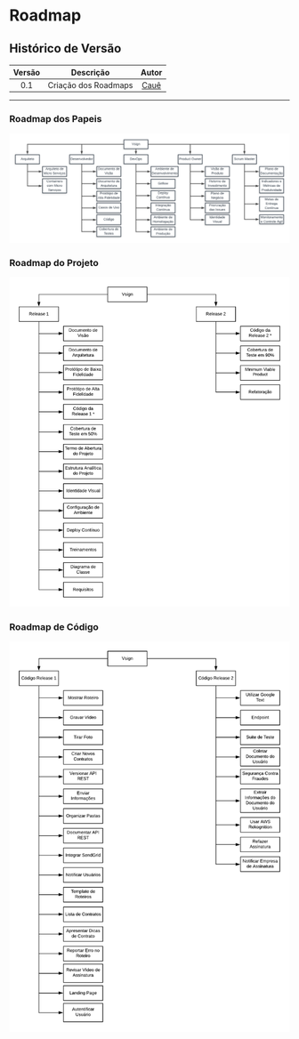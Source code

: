 # Roadmap

## Histórico de Versão

| <center>Versão</center> | <center>Descrição</center> | <center>Autor</center> |
| :----: | :-------: | :---: |
| 0.1 | Criação dos Roadmaps | [Cauê](https://github.com/caue96) |

---

### Roadmap dos Papeis

[![Roadmap dos Papeis](img/Roadmap_Papeis.png)](https://ibb.co/Y8SwrcS)

### Roadmap do Projeto

[![Roadmap do Projeto](img/Roadmap_Projeto.png)](https://ibb.co/qDn50WD)

### Roadmap de Código

[![Roadmap de Código](img/Roadmap_Codigo.png)](https://ibb.co/n11k0QJ)
